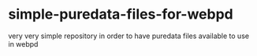 # simple-puredata-files-for-webpd
very very simple repository in order to have puredata files available to use in webpd
